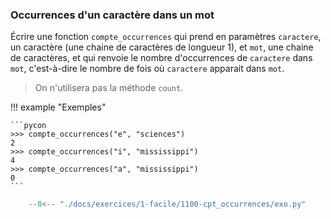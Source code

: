 

### Occurrences d'un caractère dans un mot 


Écrire une fonction `compte_occurrences` qui prend en paramètres `caractere`, un caractère (une chaine de caractères de longueur 1), et `mot`, une chaine de caractères, et qui renvoie le nombre d'occurrences de `caractere` dans `mot`, c'est-à-dire le nombre de fois où `caractere` apparait dans `mot`.

> On n'utilisera pas la méthode `count`.

!!! example "Exemples"

    ```pycon
    >>> compte_occurrences("e", "sciences")
    2
    >>> compte_occurrences("i", "mississippi")
    4
    >>> compte_occurrences("a", "mississippi")
    0
    ```


```python
    --8<-- "./docs/exercices/1-facile/1100-cpt_occurrences/exo.py"
```

